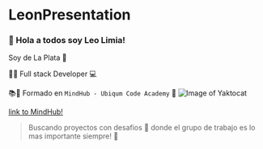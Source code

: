 # LeonPresentation

### 👋 Hola a todos soy Leo Limia! 

Soy de La Plata 📍 

💯😎 Full stack Developer 💻 

📚📣 Formado en `MindHub - Ubiqum Code Academy` 🙌 ![Image of Yaktocat](https://mindhubweb.com/wp-content/themes/mindhub-theme/resources/assets/images/logo-mindhub.png)

[link to MindHub!](https://mindhubweb.com/)


> Buscando proyectos con desafios 💪  donde el grupo de trabajo es lo mas importante siempre! 🍻
